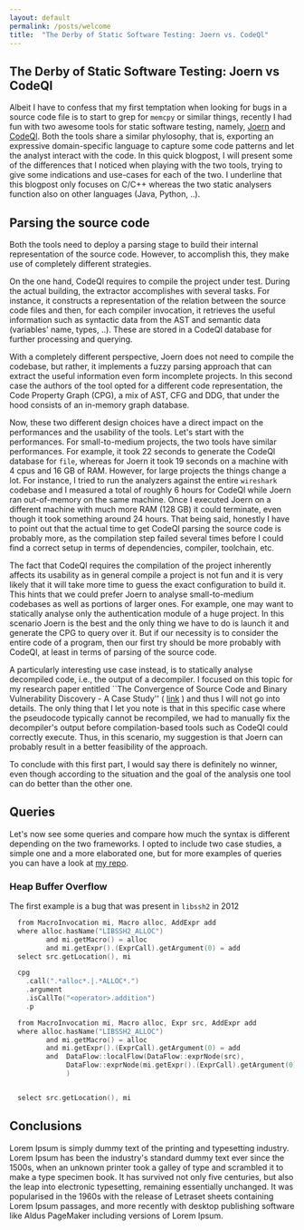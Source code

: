 ```yaml
---
layout: default
permalink: /posts/welcome
title:  "The Derby of Static Software Testing: Joern vs. CodeQl"
---
```


## The Derby of Static Software Testing: Joern vs CodeQl

Albeit I have to confess that my first temptation when looking for bugs in a source code file is to start to grep for `memcpy` or similar things, recently I had fun with two awesome tools for static software testing, namely, [Joern](https://joern.io/) and [CodeQl](https://codeql.github.com/). Both the tools share a similar phylosophy, that is, exporting an expressive domain-specific language to capture some code patterns and let the analyst interact with the code. In this quick blogpost, I will present some of the differences that I noticed when playing with the two tools, trying to give some indications and use-cases for each of the two.
I underline that this blogpost only focuses on C/C++ whereas the two static analysers function also on other languages (Java, Python, ..).



## Parsing the source code

Both the tools need to deploy a parsing stage to build their internal representation of the source code. However, to accomplish this, they make use of completely different strategies.

On the one hand, CodeQl requires to compile the project under test. During the actual building, the extractor accomplishes with several tasks. For instance, it constructs a representation of the relation between the source code files and then, for each compiler invocation, it retrieves the useful information such as syntactic data from the AST and semantic data (variables' name, types, ..).
These are stored in a CodeQl database for further processing and querying.

With a completely different perspective, Joern does not need to compile the codebase, but rather, it implements a fuzzy parsing approach that can extract the useful information even form incomplete projects. In this second case the authors of the tool opted for a different code representation, the Code Property Graph (CPG), a mix of AST, CFG and DDG, that under the hood consists of an in-memory graph database.

Now, these two different design choices have a direct impact on the performances and the usability of the tools.
Let's start with the performances. 
For small-to-medium projects, the two tools have similar performances.
For example, it took 22 seconds to generate the CodeQl database for `file`, whereas for Joern it took 19 seconds on a machine with 4 cpus and 16 GB of RAM.
However, for large projects the things change a lot. For instance, I tried to run the analyzers against the entire `wireshark` codebase and I measured a total of roughly 6 hours for CodeQl while Joern ran out-of-memory on the same machine.
Once I executed Joern on a different machine with much more RAM (128 GB) it could terminate, even though it took something around 24 hours.
That being said, honestly I have to point out that the actual time to get CodeQl parsing the source code is probably more, as the compilation step failed several times before I could find a correct setup in terms of dependencies, compiler, toolchain, etc.

The fact that CodeQl requires the compilation of the project inherently affects its usability as in general compile a project is not fun and it is very likely that it will take more time to guess the exact configuration to build it.
This hints that we could prefer Joern to analyse small-to-medium codebases as well as portions of larger ones.
For example, one may want to statically analyse only the authentication module of a huge project.
In this scenario Joern is the best and the only thing we have to do is launch it and generate the CPG to query over it.
But if our necessity is to consider the entire code of a program, then our first try should be more probably with CodeQl, at least in terms of parsing of the source code.

A particularly interesting use case instead, is to statically analyse decompiled code, i.e., the output of a decompiler.
I focused on this topic for my research paper entitled ``The Convergence of Source Code and Binary Vulnerability Discovery - A Case Study'' ( [link](https://www.s3.eurecom.fr/docs/asiaccs22_mantovani.pdf) ) and thus I will not go into details.
The only thing that I let you note is that in this specific case where the pseudocode typically cannot be recompiled, we had to manually fix the decompiler's output before compilation-based tools such as CodeQl could correctly execute.
Thus, in this scenario, my suggestion is that Joern can probably result in a better feasibility of the approach.

To conclude with this first part, I would say there is definitely no winner, even though according to the situation and the goal of the analysis one tool can do better than the other one.


## Queries

Let's now see some queries and compare how much the syntax is different depending on the two frameworks. I opted to include two case studies, a simple one and a more elaborated one, but for more examples of queries you can have a look at [my repo](https://github.com/elManto/StaticAnalysisQueries).

### Heap Buffer Overflow

The first example is a bug that was present in `libssh2` in 2012

```c
  from MacroInvocation mi, Macro alloc, AddExpr add
  where alloc.hasName("LIBSSH2_ALLOC")
         and mi.getMacro() = alloc
         and mi.getExpr().(ExprCall).getArgument(0) = add
  select src.getLocation(), mi
```


```c
  cpg
    .call(".*alloc*.|.*ALLOC*.")
    .argument
    .isCallTo("<operator>.addition")
    .p
```


```c
  from MacroInvocation mi, Macro alloc, Expr src, AddExpr add
  where alloc.hasName("LIBSSH2_ALLOC")
         and mi.getMacro() = alloc
         and mi.getExpr().(ExprCall).getArgument(0) = add
         and  DataFlow::localFlow(DataFlow::exprNode(src),
              DataFlow::exprNode(mi.getExpr().(ExprCall).getArgument(0))
              )


  select src.getLocation(), mi
```




## Conclusions

Lorem Ipsum is simply dummy text of the printing and typesetting industry. Lorem Ipsum has been the industry's standard dummy text ever since the 1500s, when an unknown printer took a galley of type and scrambled it to make a type specimen book. It has survived not only five centuries, but also the leap into electronic typesetting, remaining essentially unchanged. It was popularised in the 1960s with the release of Letraset sheets containing Lorem Ipsum passages, and more recently with desktop publishing software like Aldus PageMaker including versions of Lorem Ipsum.
